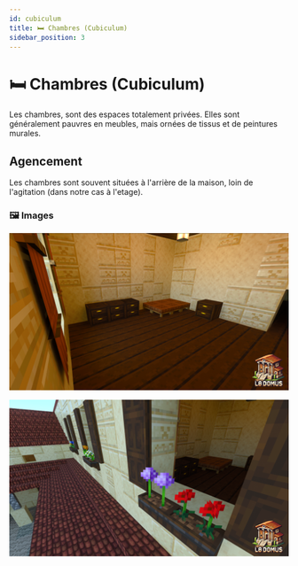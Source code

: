 ```yaml
---
id: cubiculum
title: 🛏️ Chambres (Cubiculum)
sidebar_position: 3
---
```


# 🛏️ Chambres (Cubiculum)

Les chambres, sont des espaces totalement privées. Elles sont généralement pauvres en meubles, mais ornées de tissus et de peintures murales.



## Agencement
Les chambres sont souvent situées à l'arrière de la maison, loin de l'agitation (dans notre cas à l'etage).

### 🖼️ Images 

![5.png](images%2F5.png)

![6.png](images%2F6.png)